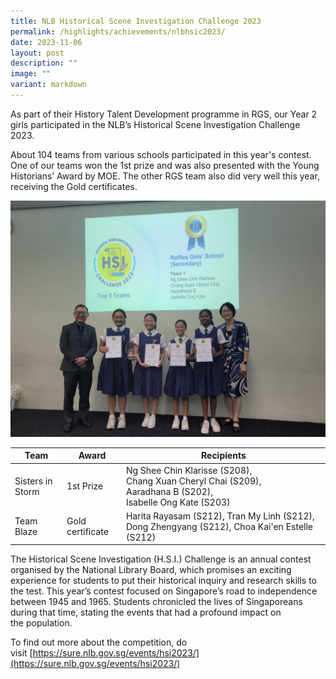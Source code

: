 ```yaml
---
title: NLB Historical Scene Investigation Challenge 2023
permalink: /highlights/achievements/nlbhsic2023/
date: 2023-11-06
layout: post
description: ""
image: ""
variant: markdown
---
```

As part of their History Talent Development programme in RGS, our Year 2 girls participated in the NLB’s Historical Scene Investigation Challenge 2023.&nbsp;

About 104 teams from various schools participated in this year's contest. One of our teams won the 1st prize and&nbsp;was&nbsp;also&nbsp;presented with&nbsp;the Young Historians’ Award by MOE. The&nbsp;other&nbsp;RGS team also did very well this&nbsp;year, receiving&nbsp;the Gold certificates.

![](/images/histdp23.jpg)

Team | Award | Recipients | 
| -------- | -------- |  -------- | 
|  Sisters in Storm   |  1st Prize   |  Ng Shee Chin Klarisse (S208),<br> Chang Xuan Cheryl Chai (S209),<br> Aaradhana B (S202),<br> Isabelle Ong Kate (S203)
| Team Blaze   | Gold certificate     |  Harita Rayasam (S212), Tran My Linh (S212), Dong Zhengyang (S212), Choa Kai'en Estelle (S212)

The Historical Scene Investigation (H.S.I.) Challenge is an annual contest organised by the National Library Board, which promises an exciting experience for students to put their historical inquiry and research skills to the test.&nbsp;This year’s contest focused on Singapore’s&nbsp;road to independence between 1945 and 1965. Students chronicled the lives of&nbsp;Singaporeans during that time, stating the events that had a profound impact on the&nbsp;population.&nbsp;

To find out more about the&nbsp;competition, do visit&nbsp;[https://sure.nlb.gov.sg/events/hsi2023/](https://sure.nlb.gov.sg/events/hsi2023/)